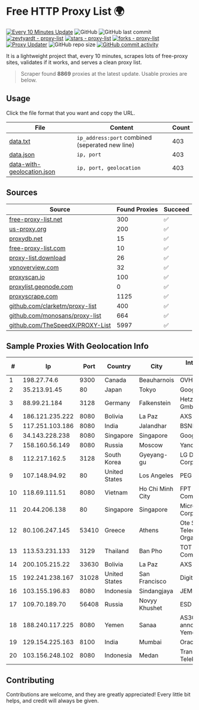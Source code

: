 
# Free HTTP Proxy List 🌍

[![Every 10 Minutes Update](https://github.com/mertguvencli/http-proxy-list/actions/workflows/main.yml/badge.svg?branch=main)](https://github.com/mertguvencli/http-proxy-list/actions/workflows/main.yml)
![GitHub](https://img.shields.io/github/license/mertguvencli/http-proxy-list)
![GitHub last commit](https://img.shields.io/github/last-commit/mertguvencli/http-proxy-list)
[![zevtyardt - proxy-list](https://img.shields.io/static/v1?label=zevtyardt&message=proxy-list&color=blue&logo=github)](https://github.com/zevtyardt/proxy-list "Go to GitHub repo")
[![stars - proxy-list](https://img.shields.io/github/stars/zevtyardt/proxy-list?style=social)](https://github.com/zevtyardt/proxy-list)
[![forks - proxy-list](https://img.shields.io/github/forks/zevtyardt/proxy-list?style=social)](https://github.com/zevtyardt/proxy-list)
[![Proxy Updater](https://github.com/zevtyardt/proxy-list/workflows/Proxy%20Updater/badge.svg)](https://github.com/zevtyardt/proxy-list/actions?query=workflow:"Proxy+Updater")
![GitHub repo size](https://img.shields.io/github/repo-size/zevtyardt/proxy-list)
[![GitHub commit activity](https://img.shields.io/github/commit-activity/m/zevtyardt/proxy-list?logo=commits)](https://github.com/zevtyardt/proxy-list/commits/main)

It is a lightweight project that, every 10 minutes, scrapes lots of free-proxy sites, validates if it works, and serves a clean proxy list.

> Scraper found **8869** proxies at the latest update. Usable proxies are below.

## Usage

Click the file format that you want and copy the URL.

|File|Content|Count|
|----|-------|-----|
|[data.txt](https://raw.githubusercontent.com/mertguvencli/http-proxy-list/main/proxy-list/data.txt)|`ip_address:port` combined (seperated new line)|403|
|[data.json](https://raw.githubusercontent.com/mertguvencli/http-proxy-list/main/proxy-list/data.json)|`ip, port`|403|
|[data-with-geolocation.json](https://raw.githubusercontent.com/mertguvencli/http-proxy-list/main/proxy-list/data-with-geolocation.json)|`ip, port, geolocation`|403|

## Sources

|Source|Found Proxies|Succeed|
|------|-------------|-------|
|[free-proxy-list.net](https://free-proxy-list.net)|300|✅|
|[us-proxy.org](https://www.us-proxy.org)|200|✅|
|[proxydb.net](http://proxydb.net)|15|✅|
|[free-proxy-list.com](https://free-proxy-list.com/?page=&port=&type%5B%5D=http&type%5B%5D=https&up_time=0&search=Search)|10|✅|
|[proxy-list.download](https://www.proxy-list.download/HTTP)|26|✅|
|[vpnoverview.com](https://vpnoverview.com/privacy/anonymous-browsing/free-proxy-servers)|32|✅|
|[proxyscan.io](https://www.proxyscan.io)|100|✅|
|[proxylist.geonode.com](https://proxylist.geonode.com/api/proxy-list?limit=300&page=1&sort_by=lastChecked&sort_type=desc&protocols=http,https)|0|✅|
|[proxyscrape.com](https://api.proxyscrape.com/v2/?request=displayproxies&protocol=http&timeout=10000&country=all&ssl=all&anonymity=all)|1125|✅|
|[github.com/clarketm/proxy-list](https://raw.githubusercontent.com/clarketm/proxy-list/master/proxy-list-raw.txt)|400|✅|
|[github.com/monosans/proxy-list](https://raw.githubusercontent.com/monosans/proxy-list/main/proxies/http.txt)|664|✅|
|[github.com/TheSpeedX/PROXY-List](https://raw.githubusercontent.com/TheSpeedX/PROXY-List/master/http.txt)|5997|✅|


## Sample Proxies With Geolocation Info

|#|Ip|Port|Country|City|Internet Service Provider|
|-|--|----|-------|----|-------------------------|
|1|198.27.74.6|9300|Canada|Beauharnois|OVH SAS|
|2|35.213.91.45|80|Japan|Tokyo|Google LLC|
|3|88.99.21.184|3128|Germany|Falkenstein|Hetzner Online GmbH|
|4|186.121.235.222|8080|Bolivia|La Paz|AXS Bolivia S. A.|
|5|117.251.103.186|8080|India|Jalandhar|BSNL Internet|
|6|34.143.228.238|8080|Singapore|Singapore|Google LLC|
|7|158.160.56.149|8080|Russia|Moscow|Yandex.Cloud LLC|
|8|112.217.162.5|3128|South Korea|Gyeyang-gu|LG DACOM Corporation|
|9|107.148.94.92|80|United States|Los Angeles|PEG TECH INC|
|10|118.69.111.51|8080|Vietnam|Ho Chi Minh City|FPT Telecom Company|
|11|20.44.206.138|80|Singapore|Singapore|Microsoft Corporation|
|12|80.106.247.145|53410|Greece|Athens|Ote SA (Hellenic Telecommunications Organisation)|
|13|113.53.231.133|3129|Thailand|Ban Pho|TOT Public Company Limited|
|14|200.105.215.22|33630|Bolivia|La Paz|AXS Bolivia S. A.|
|15|192.241.238.167|31028|United States|San Francisco|DigitalOcean, LLC|
|16|103.155.196.83|8080|Indonesia|Sindangjaya|JEMBATANDATA|
|17|109.70.189.70|56408|Russia|Novyy Khushet|ESD|
|18|188.240.117.225|8080|Yemen|Sanaa|AS30873 annoucement YemenNet|
|19|129.154.225.163|8100|India|Mumbai|Oracle Corporation|
|20|103.156.248.102|8080|Indonesia|Medan|Trans Media Telekomunikasi|



## Contributing

Contributions are welcome, and they are greatly appreciated! Every
little bit helps, and credit will always be given.

